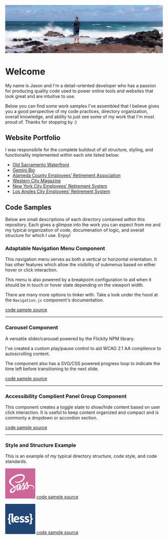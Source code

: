 ![Jason standing at the edge of the Pacific Ocean in Maui, Hawaii](./assets/images/Maui%20LinkedIn.png)

# Welcome

My name is Jason and I'm a detail-oriented developer who has a passion for producing quality code used to power online tools and websites that look great and are intuitive to use.

Below you can find some work samples I've assembled that I believe gives you a good perspective of my code practices, directory organization, overall knowledge, and ability to just see some of my work that I'm most proud of. Thanks for stopping by :) 

## Website Portfolio

I was responsibile for the complete buildout of all structure, styling, and functionality implemented within each site listed below:

- [Old Sacramento Waterfront](https://www.oldsacramento.com/)
- [Gemini Bio](https://www.gembio.com/)
- [Alameda County Employees’ Retirement Association](https://www.acera.org/)
- [Western City Magazine](https://www.westerncity.com/)
- [New York City Employees’ Retirement System](https://www.nycers.org/)
- [Los Angles City Employees’ Retirement System](https://www.lacers.org/)

## Code Samples

Below are small descriptions of each directory contained within this repository. Each gives a glimpse into the work you can expect from me and my typical organization of code, documenation of logic, and overall structure for which I use. Enjoy!

### Adaptable Navigation Menu Component

This navigation menu serves as both a vertical or horizontal orientation. It has other features which allow the visibility of submenus based on either hover or click interaction.

This menu is also powered by a breakpoint configuration to aid when it should be in touch or hover state depending on the viewport width.

There are many more options to tinker with. Take a look under the hood at the `Navigation.js` component's documentation.

[code sample source](https://github.com/McWhorter/code-samples/tree/master/Navigation%20Menu)

---

### Carousel Component

A versatile slider/carousel powered by the Flickity NPM library.

I've created a custom play/pause control to aid WCAG 2.1 AA complience to autoscrolling content.

The component also has a SVG/CSS powered progress loop to indicate the time left before transitioning to the next slide.

[code sample source](https://github.com/McWhorter/code-samples/tree/master/Carousel)

---

### Accessibility Complient Panel Group Component

This component creates a toggle state to show/hide content based on user click interaction. It is useful to keep content organized and compact and is commonly a dropdown or accordion section.

[code sample source](https://github.com/McWhorter/code-samples/tree/master/Panel%20Group)

---

### Style and Structure Example

This is an example of my typical directory structure, code style, and code standards.

![Sass](./assets/images/icon-sass.svg) [code sample source](https://github.com/McWhorter/code-samples/tree/master/Style%20Structure/scss)

![{less}](./assets/images/icon-less.svg) [code sample source](https://github.com/McWhorter/code-samples/tree/master/Style%20Structure/less)

